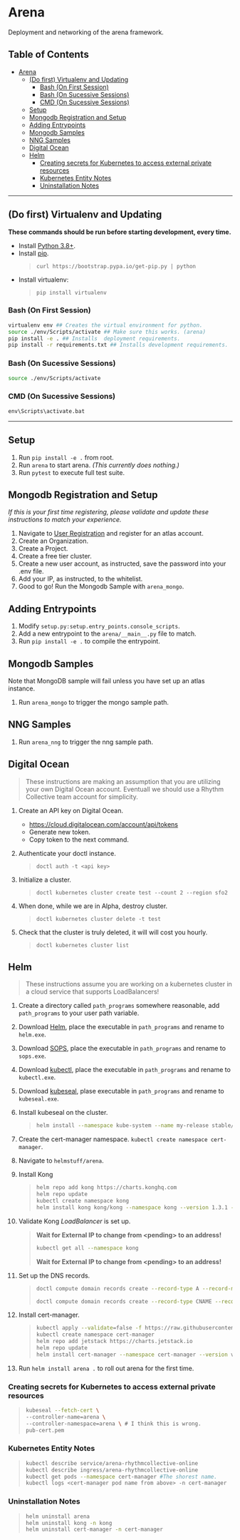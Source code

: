 # Arena

Deployment and networking of the arena framework.

## Table of Contents <!-- omit in toc -->

- [Arena](#arena)
  - [(Do first) Virtualenv and Updating](#do-first-virtualenv-and-updating)
    - [Bash (On First Session)](#bash-on-first-session)
    - [Bash (On Sucessive Sessions)](#bash-on-sucessive-sessions)
    - [CMD (On Sucessive Sessions)](#cmd-on-sucessive-sessions)
  - [Setup](#setup)
  - [Mongodb Registration and Setup](#mongodb-registration-and-setup)
  - [Adding Entrypoints](#adding-entrypoints)
  - [Mongodb Samples](#mongodb-samples)
  - [NNG Samples](#nng-samples)
  - [Digital Ocean](#digital-ocean)
  - [Helm](#helm)
    - [Creating secrets for Kubernetes to access external private resources](#creating-secrets-for-kubernetes-to-access-external-private-resources)
    - [Kubernetes Entity Notes](#kubernetes-entity-notes)
    - [Uninstallation Notes](#uninstallation-notes)

---

## (Do first) Virtualenv and Updating

**These commands should be run before starting development, every time.**

- Install [Python 3.8+](https://www.python.org/downloads/).
- Install [pip](https://github.com/pypa/get-pip).
    > `curl https://bootstrap.pypa.io/get-pip.py | python`
- Install virtualenv:
    > `pip install virtualenv`

### Bash (On First Session)

``` bash
virtualenv env ## Creates the virtual environment for python.
source ./env/Scripts/activate ## Make sure this works. (arena)
pip install -e . ## Installs  deployment requirements.
pip install -r requirements.txt ## Installs development requirements.
```

### Bash (On Sucessive Sessions)

``` bash
source ./env/Scripts/activate
```

### CMD (On Sucessive Sessions)

``` cmd
env\Scripts\activate.bat
```

---

## Setup

1. Run `pip install -e .` from root.
2. Run `arena` to start arena. *(This currently does nothing.)*
3. Run `pytest` to execute full test suite.

## Mongodb Registration and Setup

*If this is your first time registering, please validate and update these instructions to match your experience.*

1. Navigate to [User Registration](https://cloud.mongodb.com/user#/atlas/register/accountProfile) and register for an atlas account.
2. Create an Organization.
3. Create a Project.
4. Create a free tier cluster.
5. Create a new user account, as instructed, save the password into your .env file.
6. Add your IP, as instructed, to the whitelist.
7. Good to go! Run the Mongodb Sample with `arena_mongo`.

## Adding Entrypoints

1. Modify `setup.py:setup.entry_points.console_scripts`.
2. Add a new entrypoint to the `arena/__main__.py` file to match.
3. Run `pip install -e .` to compile the entrypoint.

## Mongodb Samples

Note that MongoDB sample will fail unless you have set up an atlas instance.

1. Run `arena_mongo` to trigger the mongo sample path.

## NNG Samples

1. Run `arena_nng` to trigger the nng sample path.

## Digital Ocean

> These instructions are making an assumption that you are utilizing your own Digital Ocean account. Eventuall we should use a Rhythm Collective team account for simplicity.

1. Create an API key on Digital Ocean.

    - <https://cloud.digitalocean.com/account/api/tokens>
    - Generate new token.
    - Copy token to the next command.

2. Authenticate your doctl instance.

    > `doctl auth -t <api key>`

3. Initialize a cluster.

    > `doctl kubernetes cluster create test --count 2 --region sfo2`

4. When done, while we are in Alpha, destroy cluster.

    > `doctl kubernetes cluster delete -t test`

5. Check that the cluster is truly deleted, it will will cost you hourly.

    > `doctl kubernetes cluster list`

## Helm

>These instructions assume you are working on a kubernetes cluster in a cloud service that supports LoadBalancers!

1. Create a directory called `path_programs` somewhere reasonable, add `path_programs` to your user path variable.
2. Download [Helm](https://github.com/helm/helm/releases), place the executable in `path_programs` and rename to `helm.exe`.
3. Download [SOPS](https://github.com/mozilla/sops/releases), place the executable in `path_programs` and rename to `sops.exe`.
4. Download [kubectl](https://kubernetes.io/docs/tasks/tools/install-kubectl/#install-kubectl-on-windows), place the executable in `path_programs` and rename to `kubectl.exe`.
5. Download [kubeseal](https://github.com/bitnami-labs/sealed-secrets/releases), plase executable in `path_programs` and rename to `kubeseal.exe`.

6. Install kubeseal on the cluster.

   > ```bash
   > helm install --namespace kube-system --name my-release stable/sealed-secrets
   > ```

7. Create the cert-manager namespace. `kubectl create namespace cert-manager`.
8. Navigate to `helmstuff/arena`.
9. Install Kong

    > ``` bash
    > helm repo add kong https://charts.konghq.com
    > helm repo update
    > kubectl create namespace kong
    > helm install kong kong/kong --namespace kong --version 1.3.1 --values config/kong-values.yaml
    > ```

10. Validate Kong _LoadBalancer_ is set up.

    > **Wait for External IP to change from \<pending\> to an address!**
    >
    > ``` bash
    > kubectl get all --namespace kong
    > ```
    >
    > **Wait for External IP to change from \<pending\> to an address!**

11. Set up the DNS records.

    >
    > ``` bash
    > doctl compute domain records create --record-type A --record-name proxy --record-data <load-balancer-ip> rhythmcollective.online
    > ```
    >
    > ``` bash
    > doctl compute domain records create --record-type CNAME --record-name arena --record-data proxy.rhythmcollective.online arena.rhythmcollective.online
    > ```
    >

12. Install cert-manager.

    > ``` bash
    > kubectl apply --validate=false -f https://raw.githubusercontent.com/jetstack/cert-manager/release-0.12/deploy/manifests/00-crds.yaml
    > kubectl create namespace cert-manager
    > helm repo add jetstack https://charts.jetstack.io
    > helm repo update
    > helm install cert-manager --namespace cert-manager --version v0.12.0 jetstack/cert-manager
    > ```

13. Run `helm install arena .` to roll out arena for the first time.

### Creating secrets for Kubernetes to access external private resources

> ``` bash
> kubeseal --fetch-cert \
> --controller-name=arena \
> --controller-namespace=arena \ # I think this is wrong.
> pub-cert.pem
> ```

### Kubernetes Entity Notes

> ``` bash
> kubectl describe service/arena-rhythmcollective-online
> kubectl describe ingress/arena-rhythmcollective-online
> kubectl get pods --namespace cert-manager #The shorest name.
> kubectl logs <cert-manager pod name from above> -n cert-manager
> ```

### Uninstallation Notes

> ``` bash
> helm uninstall arena
> helm uninstall kong -n kong
> helm uninstall cert-manager -n cert-manager
> ```
